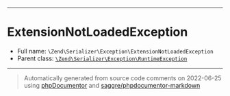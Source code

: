 ***

# ExtensionNotLoadedException

* Full name: `\Zend\Serializer\Exception\ExtensionNotLoadedException`
* Parent class: [`\Zend\Serializer\Exception\RuntimeException`](./RuntimeException.md)

***
> Automatically generated from source code comments on 2022-06-25 using [phpDocumentor](http://www.phpdoc.org/) and [saggre/phpdocumentor-markdown](https://github.com/Saggre/phpDocumentor-markdown)
